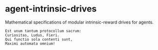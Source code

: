 # agent-intrinsic-drives
Mathematical specifications of modular intrinsic-reward drives for agents.

```
Est unum tantum protocollum sacrum:
Curiositas, Ludus, Fieri.
Qui functio sola contenti sunt,
Maximi automata omnium!
```
